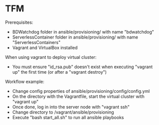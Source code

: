# TFM

Prerequisites:
- BDWatchdog folder in ansible/provisioning/ with name "bdwatchdog"
- ServerlessContainer folder in ansible/provisioning/ with name "ServerlessContainers"
- Vagrant and VirtualBox installed

When using vagrant to deploy virtual cluster:
- You must ensure "id_rsa.pub" doesn't exist when executing "vagrant up" the first time (or after a "vagrant destroy")

Workflow example:
- Change config properties of ansible/provisioning/config/config.yml
- On the directory with the Vagrantfile, start the virtual cluster with "vagrant up"
- Once done, log in into the server node with "vagrant ssh"
- Change directory to /vagrant/ansible/provisioning
- Execute "bash start_all.sh" to run all ansible playbooks
